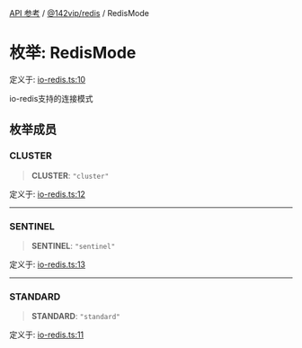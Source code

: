 [API 参考](../wiki/Home) / [@142vip/redis](../wiki/@142vip.redis) / RedisMode

# 枚举: RedisMode

定义于: [io-redis.ts:10](https://github.com/142vip/core-x/blob/58a4aca72f73ebc92491a458c9b83754486dc296/packages/redis/src/io-redis.ts#L10)

io-redis支持的连接模式

## 枚举成员

### CLUSTER

> **CLUSTER**: `"cluster"`

定义于: [io-redis.ts:12](https://github.com/142vip/core-x/blob/58a4aca72f73ebc92491a458c9b83754486dc296/packages/redis/src/io-redis.ts#L12)

***

### SENTINEL

> **SENTINEL**: `"sentinel"`

定义于: [io-redis.ts:13](https://github.com/142vip/core-x/blob/58a4aca72f73ebc92491a458c9b83754486dc296/packages/redis/src/io-redis.ts#L13)

***

### STANDARD

> **STANDARD**: `"standard"`

定义于: [io-redis.ts:11](https://github.com/142vip/core-x/blob/58a4aca72f73ebc92491a458c9b83754486dc296/packages/redis/src/io-redis.ts#L11)
